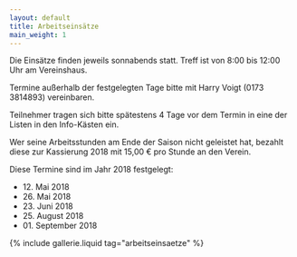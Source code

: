 ```yaml
---
layout: default
title: Arbeitseinsätze
main_weight: 1
---
```


Die Einsätze finden jeweils sonnabends statt. Treff ist von 8:00 bis 12:00 Uhr am Vereinshaus.

Termine außerhalb der festgelegten Tage bitte mit Harry Voigt (0173 3814893) vereinbaren.


Teilnehmer tragen sich bitte spätestens 4 Tage vor dem Termin in eine der Listen in den Info-Kästen ein.

Wer seine Arbeitsstunden am Ende der Saison nicht geleistet hat, bezahlt diese zur Kassierung 2018 mit 15,00 € pro Stunde an den Verein.

Diese Termine sind im Jahr 2018 festgelegt:

- 12\. Mai 2018
- 26\. Mai 2018
- 23\. Juni 2018
- 25\. August 2018
- 01\. September 2018

{% include gallerie.liquid tag="arbeitseinsaetze" %}